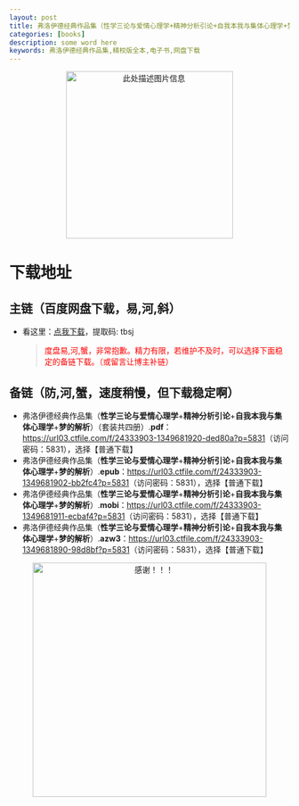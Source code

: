 ```yaml
---
layout: post
title: 弗洛伊德经典作品集（性学三论与爱情心理学+精神分析引论+自我本我与集体心理学+梦的解析）（套装共四册） pdf epub mobi azw3 电子书网盘下载
categories: [books]
description: some word here
keywords: 弗洛伊德经典作品集,精校版全本,电子书,网盘下载
---
```


<div align="center"><img src="https://qweree.cn/wp-content/uploads/2024/08/fu-luo-yi-de-tuya.jpg" alt="此处描述图片信息" width="300px" height="auto"></div>

# 下载地址

## 主链（百度网盘下载，易,河,斜）

- 看这里：[点我下载](https://pan.baidu.com/s/1iMXUbSbtZQZjDcqDmnWUyw?pwd=tbsj)，提取码: tbsj

  > <p style="color:red" >度盘易,河,蟹，非常抱歉。精力有限，若维护不及时，可以选择下面稳定的备链下载。（或留言让博主补链）</p>

## 备链（防,河,蟹，速度稍慢，但下载稳定啊）

- 弗洛伊德经典作品集（**性学三论与爱情心理学**+**精神分析引论**+**自我本我与集体心理学**+**梦的解析**）（套装共四册）.**pdf**：<https://url03.ctfile.com/f/24333903-1349681920-ded80a?p=5831>（访问密码：5831），选择【普通下载】
- 弗洛伊德经典作品集（**性学三论与爱情心理学**+**精神分析引论**+**自我本我与集体心理学**+**梦的解析**）.**epub**：<https://url03.ctfile.com/f/24333903-1349681902-bb2fc4?p=5831>（访问密码：5831），选择【普通下载】
- 弗洛伊德经典作品集（**性学三论与爱情心理学**+**精神分析引论**+**自我本我与集体心理学**+**梦的解析**）.**mobi**：<https://url03.ctfile.com/f/24333903-1349681911-ecbaf4?p=5831>（访问密码：5831），选择【普通下载】
- 弗洛伊德经典作品集（**性学三论与爱情心理学**+**精神分析引论**+**自我本我与集体心理学**+**梦的解析**）.**azw3**：<https://url03.ctfile.com/f/24333903-1349681890-98d8bf?p=5831>（访问密码：5831），选择【普通下载】

<div align="center"><img src="https://pic.imgdb.cn/item/661246bf68eb935713c7f81c.gif" alt="感谢！！！" width="420px" height="auto"/></div>
